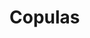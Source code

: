 <script setup>
import W from '../components/Word.vue'
import { ref } from 'vue'

const count = ref(0)
</script>

# Copulas

<p>
<W :t="['бизи','cat']" /> <W :t="['дикла','on hands']" /> <W :t="['кабилсул','sleeping']" /> <W :t="['би','is']" /> 
</p>
